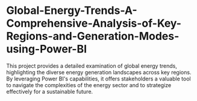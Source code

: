 # Global-Energy-Trends-A-Comprehensive-Analysis-of-Key-Regions-and-Generation-Modes-using-Power-BI
This project provides a detailed examination of global energy trends, highlighting the diverse energy generation landscapes across key regions. By leveraging Power BI's capabilities, it offers stakeholders a valuable tool to navigate the complexities of the energy sector and to strategize effectively for a sustainable future.
